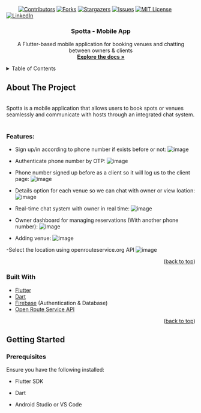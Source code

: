 <!-- PROJECT SHIELDS -->
&nbsp; &nbsp; &nbsp; &nbsp;
[![Contributors][contributors-shield]][contributors-url]
[![Forks][forks-shield]][forks-url]
[![Stargazers][stars-shield]][stars-url]
[![Issues][issues-shield]][issues-url]
[![MIT License][license-shield]][license-url]
[![LinkedIn][linkedin-shield]][linkedin-url]

<!-- PROJECT LOGO -->
<div align="center">
  <h3 align="center">Spotta - Mobile App</h3>

  <p align="center">
    A Flutter-based mobile application for booking venues and chatting between owners & clients
    <br />
    <a href="https://github.com/Arsany-Osama/Spotta-FlutterApp"><strong>Explore the docs »</strong></a>
  </p>
</div>

<!-- TABLE OF CONTENTS -->
<details>
  <summary>Table of Contents</summary>
  <ol>
    <li>
      <a href="#about-the-project">About The Project</a>
      <ul>
        <li><a href="#features">Features</a></li>
        <li><a href="#built-with">Built With</a></li>
      </ul>
    </li>
    <li>
      <a href="#getting-started">Getting Started</a>
      <ul>
        <li><a href="#prerequisites">Prerequisites</a></li>
        <li><a href="#installation">Installation</a></li>
      </ul>
    </li>
  </ol>
</details>

<!-- ABOUT THE PROJECT -->

## About The Project
</br>
Spotta is a mobile application that allows users to book spots or venues seamlessly and communicate with hosts through an integrated chat system.
</br></br>

### Features:
- Sign up/in according to phone number if exists before or not:
  ![image](https://github.com/user-attachments/assets/197e6b92-69b8-4230-9695-bd09bcf876e4)

- Authenticate phone number by OTP:
  ![image](https://github.com/user-attachments/assets/241a87f6-cbbc-4624-92b6-d4f6f5657516)

- Phone number signed up before as a client so it will log us to the client page:
  ![image](https://github.com/user-attachments/assets/4c319b7c-8b88-49b3-b060-746e2ed5ae19)

- Details option for each venue so we can chat with owner or view loation:
![image](https://github.com/user-attachments/assets/86d56d70-b75d-4f0d-b606-f645acffd944)

- Real-time chat system with owner in real time:
![image](https://github.com/user-attachments/assets/d42272df-cb38-49a1-b46f-752bc58edbd6)


- Owner dashboard for managing reservations (With another phone number):
  ![image](https://github.com/user-attachments/assets/a8699c02-7213-44ff-abbc-fad947eb7803)

- Adding venue:
  ![image](https://github.com/user-attachments/assets/e6d9c987-19a2-43b8-a961-bb0d3a61f854)

-Select the location using openrouteservice.org API
![image](https://github.com/user-attachments/assets/167b419c-6d72-4064-848f-a9d06a669d7a)

<p align="right">(<a href="#readme-top">back to top</a>)</p>

### Built With

* [Flutter](https://flutter.dev/)
* [Dart](https://dart.dev/)
* [Firebase](https://firebase.google.com/) (Authentication & Database)
* [Open Route Service API](https://openrouteservice.org/dev/)

<p align="right">(<a href="#readme-top">back to top</a>)</p>

## Getting Started

### Prerequisites
Ensure you have the following installed:
- Flutter SDK
- Dart
- Android Studio or VS Code

  [contributors-shield]: https://img.shields.io/github/contributors/Arsany-Osama/Spotta-FlutterApp.svg?style=for-the-badge
[contributors-url]: https://github.com/Arsany-Osama/Spotta-FlutterApp/graphs/contributors
[forks-shield]: https://img.shields.io/github/forks/Arsany-Osama/Spotta-FlutterApp.svg?style=for-the-badge
[forks-url]: https://github.com/Arsany-Osama/Spotta-FlutterApp/network/members
[stars-shield]: https://img.shields.io/github/stars/Arsany-Osama/Spotta-FlutterApp.svg?style=for-the-badge
[stars-url]: https://github.com/Arsany-Osama/Spotta-FlutterApp/stargazers
[issues-shield]: https://img.shields.io/github/issues/Arsany-Osama/Spotta-FlutterApp.svg?style=for-the-badge
[issues-url]: https://github.com/Arsany-Osama/Spotta-FlutterApp/issues
[license-shield]: https://img.shields.io/github/license/Arsany-Osama/Spotta-FlutterApp.svg?style=for-the-badge
[license-url]: https://github.com/Arsany-Osama/Spotta-FlutterApp/blob/master/LICENSE.txt
[linkedin-shield]: https://img.shields.io/badge/-LinkedIn-black.svg?style=for-the-badge&logo=linkedin&colorB=555
[linkedin-url]: https://linkedin.com/in/arsany-osama-446942264
